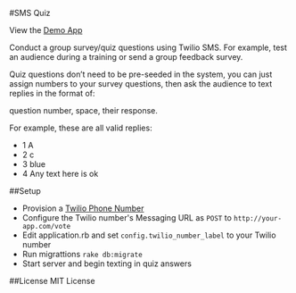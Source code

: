 #SMS Quiz

View the [Demo App](http://intense-bayou-5073.herokuapp.com/)

Conduct a group survey/quiz questions using Twilio SMS.  For example, test an audience during a training or send a group  feedback survey.

Quiz questions don’t need to be pre-seeded in the system, you can just assign numbers to your survey questions, then ask the audience to text replies in the format of:

question number, space, their response.  

For example, these are all valid replies:

* 1 A
* 2 c
* 3 blue
* 4 Any text here is ok

##Setup
* Provision a [Twilio Phone Number](https://www.twilio.com/user/account/voice/phone-numbers)
* Configure the Twilio number's Messaging URL as `POST` to `http://your-app.com/vote`
* Edit application.rb and set `config.twilio_number_label` to your Twilio number
* Run migrattions `rake db:migrate`
* Start server and begin texting in quiz answers

##License
MIT License